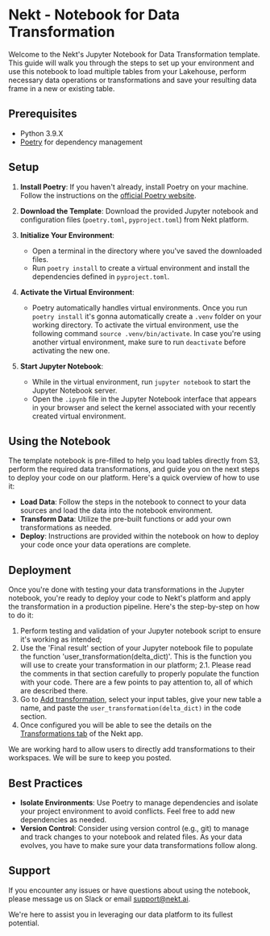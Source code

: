 # Nekt - Notebook for Data Transformation

Welcome to the Nekt's Jupyter Notebook for Data Transformation template. This guide will walk you through the steps to set up your environment and use this notebook to load multiple tables from your Lakehouse, perform necessary data operations or transformations and save your resulting data frame in a new or existing table.

## Prerequisites

- Python 3.9.X
- [Poetry](https://python-poetry.org/docs/#installation) for dependency management

## Setup

1. **Install Poetry**: If you haven't already, install Poetry on your machine. Follow the instructions on the [official Poetry website](https://python-poetry.org/docs/#installation).

2. **Download the Template**: Download the provided Jupyter notebook and configuration files (`poetry.toml`, `pyproject.toml`) from Nekt platform.

3. **Initialize Your Environment**:

   - Open a terminal in the directory where you've saved the downloaded files.
   - Run `poetry install` to create a virtual environment and install the dependencies defined in `pyproject.toml`.

4. **Activate the Virtual Environment**:

   - Poetry automatically handles virtual environments. Once you run `poetry install` it's gonna automatically create a `.venv` folder on your working directory. To activate the virtual environment, use the following command `source .venv/bin/activate`. In case you're using another virtual environment, make sure to run `deactivate` before activating the new one.

5. **Start Jupyter Notebook**:
   - While in the virtual environment, run `jupyter notebook` to start the Jupyter Notebook server.
   - Open the `.ipynb` file in the Jupyter Notebook interface that appears in your browser and select the kernel associated with your recently created virtual environment.

## Using the Notebook

The template notebook is pre-filled to help you load tables directly from S3, perform the required data transformations, and guide you on the next steps to deploy your code on our platform. Here's a quick overview of how to use it:

- **Load Data**: Follow the steps in the notebook to connect to your data sources and load the data into the notebook environment.
- **Transform Data**: Utilize the pre-built functions or add your own transformations as needed.
- **Deploy**: Instructions are provided within the notebook on how to deploy your code once your data operations are complete.

## Deployment

Once you're done with testing your data transformations in the Jupyter notebook, you're ready to deploy your code to Nekt's platform and apply the transformation in a production pipeline. Here's the step-by-step on how to do it:

1. Perform testing and validation of your Jupyter notebook script to ensure it's working as intended;
2. Use the 'Final result' section of your Jupyter notebook file to populate the function 'user_transformation(delta_dict)'. This is the function you will use to create your transformation in our platform;
   2.1. Please read the comments in that section carefully to properly populate the function with your code. There are a few points to pay attention to, all of which are described there.
3. Go to [Add transformation](https://app.nekt.ai/transformations/add-transformation), select your input tables, give your new table a name, and paste the `user_transformation(delta_dict)` in the code section.
5. Once configured you will be able to see the details on the [Transformations tab](https://app.nekt.ai/transformations) of the Nekt app.

We are working hard to allow users to directly add transformations to their workspaces. We will be sure to keep you posted.

## Best Practices

- **Isolate Environments**: Use Poetry to manage dependencies and isolate your project environment to avoid conflicts. Feel free to add new dependencies as needed.
- **Version Control**: Consider using version control (e.g., git) to manage and track changes to your notebook and related files. As your data evolves, you have to make sure your data transformations follow along.

## Support

If you encounter any issues or have questions about using the notebook, please message us on Slack or email <support@nekt.ai>.

We're here to assist you in leveraging our data platform to its fullest potential.
